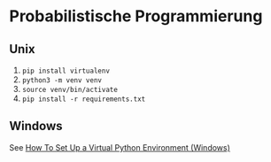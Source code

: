 # Probabilistische Programmierung

## Unix
1. `pip install virtualenv`
2. `python3 -m venv venv`
3. `source venv/bin/activate`
4. `pip install -r requirements.txt`

## Windows
See [How To Set Up a Virtual Python Environment (Windows)](https://mothergeo-py.readthedocs.io/en/latest/development/how-to/venv-win.html)
